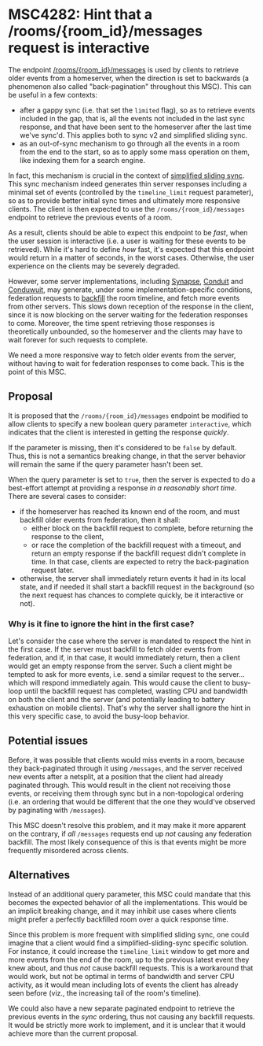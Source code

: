 # MSC4282: Hint that a /rooms/{room_id}/messages request is interactive

The endpoint [/rooms/{room_id}/messages](https://spec.matrix.org/latest/client-server-api/#get_matrixclientv3roomsroomidmessages)
is used by clients to retrieve older events from a homeserver, when the direction is set to
backwards (a phenomenon also called "back-pagination" throughout this MSC). This can be useful in a
few contexts:

- after a gappy sync (i.e. that set the `limited` flag), so as to retrieve events included in the
  gap, that is, all the events not included in the last sync response, and that have been sent to the
  homeserver after the last time we've sync'd. This applies both to sync v2 and simplified sliding
  sync.
- as an out-of-sync mechanism to go through all the events in a room from the end to the start, so
  as to apply some mass operation on them, like indexing them for a search engine.

In fact, this mechanism is crucial in the context of [simplified sliding sync](https://github.com/matrix-org/matrix-spec-proposals/pull/4186).
This sync mechanism indeed generates thin server responses including a minimal set of events
(controlled by the `timeline_limit` request parameter), so as to provide better initial sync times
and ultimately more responsive clients. The client is then expected to use the
`/rooms/{room_id}/messages` endpoint to retrieve the previous events of a room.

As a result, clients should be able to expect this endpoint to be *fast*, when the user session is
interactive (i.e. a user is waiting for these events to be retrieved). While it's hard to define
*how* fast, it's expected that this endpoint would return in a matter of seconds, in the worst
cases. Otherwise, the user experience on the clients may be severely degraded.

However, some server implementations, including
[Synapse](https://github.com/element-hq/synapse/blob/5c84f258095535aaa2a4a04c850f439fd00735cc/synapse/handlers/pagination.py#L575-L584),
[Conduit](https://gitlab.com/famedly/conduit/-/blob/a7e6f60b41122761422df2b7bcc0c192416f9a28/src/api/client_server/message.rs#L201)
and
[Conduwuit](https://github.com/girlbossceo/conduwuit/blob/0f81c1e1ccdcb0c5c6d5a27e82f16eb37b1e61c8/src/api/client/message.rs#L94-L101),
may generate, under some implementation-specific conditions, federation requests to
[backfill](https://spec.matrix.org/v1.14/server-server-api/#backfilling-and-retrieving-missing-events)
the room timeline, and fetch more events from other servers. This slows down reception of the
response in the client, since it is now blocking on the server waiting for the federation responses
to come. Moreover, the time spent retrieving those responses is theoretically unbounded, so the
homeserver and the clients may have to wait forever for such requests to complete.

We need a more responsive way to fetch older events from the server, without having to wait for
federation responses to come back. This is the point of this MSC.

## Proposal

It is proposed that the `/rooms/{room_id}/messages` endpoint be modified to allow clients to
specify a new boolean query parameter `interactive`, which indicates that the client is interested
in getting the response *quickly*.

If the parameter is missing, then it's considered to be `false` by default. Thus, this is not a
semantics breaking change, in that the server behavior will remain the same if the query parameter
hasn't been set.

When the query parameter is set to `true`, then the server is expected to do a best-effort attempt
at providing a response *in a reasonably short time*. There are several cases to consider:

- if the homeserver has reached its known end of the room, and must backfill older events from
  federation, then it shall:
    - either block on the backfill request to complete, before returning the response to the
      client,
    - or race the completion of the backfill request with a timeout, and return an empty response
      if the backfill request didn't complete in time. In that case, clients are expected to retry
      the back-pagination request later.
- otherwise, the server shall immediately return events it had in its local state, and if needed it
  shall start a backfill request in the background (so the next request has chances to complete
  quickly, be it interactive or not).

### Why is it fine to ignore the hint in the first case?

Let's consider the case where the server is mandated to respect the hint in the first case. If the
server must backfill to fetch older events from federation, and if, in that case, it would
immediately return, then a client would get an empty response from the server. Such a client might
be tempted to ask for more events, i.e. send a similar request to the server… which will respond
immediately again. This would cause the client to busy-loop until the backfill request has
completed, wasting CPU and bandwidth on both the client and the server (and potentially leading to
battery exhaustion on mobile clients). That's why the server shall ignore the hint in this very
specific case, to avoid the busy-loop behavior.

## Potential issues

Before, it was possible that clients would miss events in a room, because they back-paginated
through it using `/messages`, and the server received new events after a netsplit, at a position that
the client had already paginated through. This would result in the client not receiving those
events, or receiving them through sync but in a non-topological ordering (i.e. an ordering that
would be different that the one they would've observed by paginating with `/messages`).

This MSC doesn't resolve this problem, and it may make it more apparent on the contrary, if *all*
`/messages` requests end up *not* causing any federation backfill. The most likely consequence of
this is that events might be more frequently misordered across clients.

## Alternatives

Instead of an additional query parameter, this MSC could mandate that this becomes the expected
behavior of all the implementations. This would be an implicit breaking change, and it may inhibit
use cases where clients might prefer a perfectly backfilled room over a quick response time.

Since this problem is more frequent with simplified sliding sync, one could imagine that a client
would find a simplified-sliding-sync specific solution. For instance, it could increase the
`timeline_limit` window to get more and more events from the end of the room, up to the previous
latest event they knew about, and thus *not* cause backfill requests. This is a workaround that
would work, but not be optimal in terms of bandwidth and server CPU activity, as it would mean
including lots of events the client has already seen before (viz., the increasing tail of the
room's timeline).

We could also have a new separate paginated endpoint to retrieve the previous events in the *sync*
ordering, thus not causing any backfill requests. It would be strictly more work to implement, and
it is unclear that it would achieve more than the current proposal.

